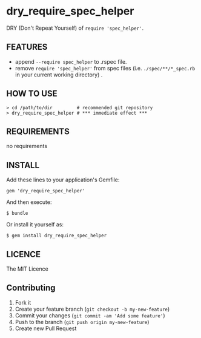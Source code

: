 # dry_require_spec_helper

DRY (Don't Repeat Yourself) of `require 'spec_helper'`.

## FEATURES

* append `--require spec_helper` to .rspec file.
* remove `require 'spec_helper'` from spec files (i.e. `./spec/**/*_spec.rb` in your current working directory) .

## HOW TO USE

```
> cd /path/to/dir         # recommended git repository
> dry_require_spec_helper # *** immediate effect ***
```

## REQUIREMENTS

no requirements

## INSTALL

Add these lines to your application's Gemfile:

```
gem 'dry_require_spec_helper'
```

And then execute:

```
$ bundle
```

Or install it yourself as:

```
$ gem install dry_require_spec_helper
```

## LICENCE

The MIT Licence

## Contributing

1. Fork it
2. Create your feature branch (`git checkout -b my-new-feature`)
3. Commit your changes (`git commit -am 'Add some feature'`)
4. Push to the branch (`git push origin my-new-feature`)
5. Create new Pull Request
